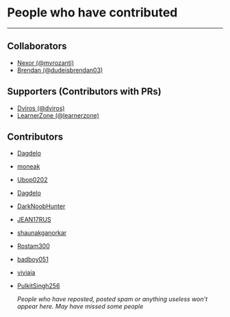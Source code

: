 # People who have contributed
______________

## Collaborators
- <a href="https://github.com/mvrozanti">Nexor (@mvrozanti)</a>
- <a href="https://github.com/dudeisbrendan03">Brendan (@dudeisbrendan03)</a>

## Supporters (Contributors with PRs)
- <a href="https://github.com/Dviros">Dviros (@dviros)</a>
- <a href="https://github.com/LearnerZone">LearnerZone (@learnerzone)</a>

## Contributors
- <a href="https://github.com/Dagdelo">Dagdelo</a>
- <a href="https://github.com/moneak">moneak</a>
- <a href="https://github.com/Ubop0202">Ubop0202</a>
- <a href="https://github.com/Dagdelo">Dagdelo</a>
- <a href="https://github.com/DarkNoobHunter">DarkNoobHunter</a>
- <a href="https://github.com/JEAN17RUS">JEAN17RUS</a>
- <a href="https://github.com/shaunakganorkar">shaunakganorkar</a>
- <a href="https://github.com/Rostam300">Rostam300</a>
- <a href="https://github.com/badboy051">badboy051</a>
- <a href="https://github.com/viviaja">viviaja</a>
- <a href="https://github.com/PulkitSingh256">PulkitSingh256</a>
    
    *People who have reposted, posted spam or anything useless won't appear here. May have missed some people*